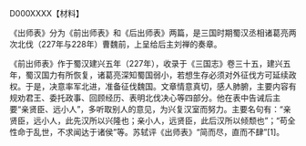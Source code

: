 D000XXXX【材料】



《出师表》分为《前出师表》和《后出师表》两篇，是三国时期蜀汉丞相诸葛亮两次北伐（227年与228年）曹魏前，上呈给后主刘禅的奏章。

《前出师表》作于蜀汉建兴五年（227年），收录于《三国志》卷三十五，建兴五年，蜀汉国力有所恢复，诸葛亮深知蜀国弱小，若想生存必须对外征伐方可延续政权。于是，决意率军北进，准备征伐魏国。文章情意真切，感人肺腑，主要内容有规劝君王、委托政事、回顾经历、表明北伐决心等四部分。他在表中告诫后主要“亲贤臣、远小人”，多听取别人的意见，为兴复汉室而努力。主要名句有：“亲贤臣，远小人，此先汉所以兴隆也；亲小人，远贤臣，此后汉所以倾颓也”；“苟全性命于乱世，不求闻达于诸侯”等。苏轼评《出师表》“简而尽，直而不肆”[1]。